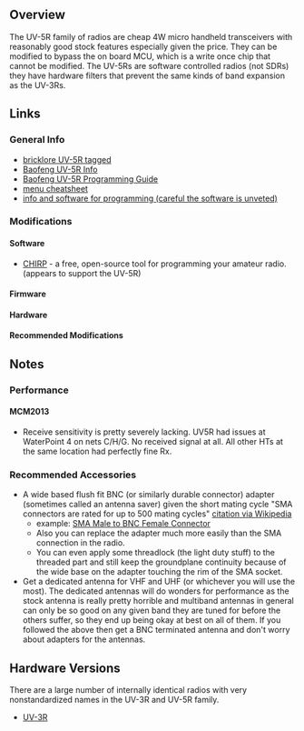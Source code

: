 ## Overview

The UV-5R family of radios are cheap 4W micro handheld transceivers with
reasonably good stock features especially given the price. They can be
modified to bypass the on board MCU, which is a write once chip that
cannot be modified. The UV-5Rs are software controlled radios (not SDRs)
they have hardware filters that prevent the same kinds of band expansion
as the UV-3Rs.

## Links

### General Info

- [bricklore UV-5R tagged](http://www.brickolore.com/search/label/UV-5R)
- [Baofeng UV-5R Info](http://UV5R.net)
- [Baofeng UV-5R Programming
  Guide](http://uv5r.net/baofeng-uv-5r-programming/)
- [menu
  cheatsheet](http://kc9hi.dyndns.org/uv5r/programming/UV-5R%20Menus.html)
- [info and software for programming (careful the software is
  unveted)](http://kc9hi.dyndns.org/uv5r/programming/)

### Modifications

#### Software

- [CHIRP](http://chirp.danplanet.com/projects/chirp/wiki/Home) - a free,
  open-source tool for programming your amateur radio. (appears to
  support the UV-5R)

#### Firmware

#### Hardware

#### Recommended Modifications

## Notes

### Performance

#### MCM2013

- Receive sensitivity is pretty severely lacking. UV5R had issues at
  WaterPoint 4 on nets C/H/G. No received signal at all. All other HTs
  at the same location had perfectly fine Rx.

### Recommended Accessories

- A wide based flush fit BNC (or similarly durable connector) adapter
  (sometimes called an antenna saver) given the short mating cycle "SMA
  connectors are rated for up to 500 mating cycles" [citation via
  Wikipedia](https://en.wikipedia.org/wiki/SMA_connector)
  - example: [SMA Male to BNC Female
    Connector](http://thumbs4.ebaystatic.com/m/mUgb7YRjFqInb9GoQZVkQMw/140.jpg)
  - Also you can replace the adapter much more easily than the SMA
    connection in the radio.
  - You can even apply some threadlock (the light duty stuff) to the
    threaded part and still keep the groundplane continuity because of
    the wide base on the adapter touching the rim of the SMA socket.
- Get a dedicated antenna for VHF and UHF (or whichever you will use the
  most). The dedicated antennas will do wonders for performance as the
  stock antenna is really pretty horrible and multiband antennas in
  general can only be so good on any given band they are tuned for
  before the others suffer, so they end up being okay at best on all of
  them. If you followed the above then get a BNC terminated antenna and
  don't worry about adapters for the antennas.

## Hardware Versions

There are a large number of internally identical radios with very
nonstandardized names in the UV-3R and UV-5R family.

- [UV-3R](HAM_HT_Baofeng_UV-3R "wikilink")
